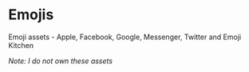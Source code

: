 # Emojis
Emoji assets - Apple, Facebook, Google, Messenger, Twitter and Emoji Kitchen

_Note: I do not own these assets_
